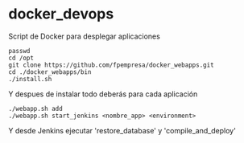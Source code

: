 # docker_devops
Script de Docker para desplegar aplicaciones

``` script
passwd
cd /opt
git clone https://github.com/fpempresa/docker_webapps.git
cd ./docker_webapps/bin
./install.sh

```

Y despues de instalar todo deberás para cada aplicación

``` script
./webapp.sh add 
./webapp.sh start_jenkins <nombre_app> <environment>
```
Y desde Jenkins ejecutar 'restore_database' y 'compile_and_deploy' 

